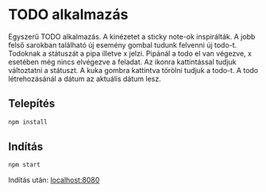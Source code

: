 # TODO alkalmazás

Egyszerű TODO alkalmazás. A kinézetet a sticky note-ok inspirálták. A jobb felső sarokban található új esemény gombal tudunk felvenni új todo-t. Todoknak a státuszát a pipa illetve x jelzi. Pipánál a todo el van végezve, x esetében még nincs elvégezve a feladat. Az ikonra kattintással tudjuk változtatni a státuszt. A kuka gombra kattintva törölni tudjuk a todo-t.
A todo létrehozásánál a dátum az aktuális dátum lesz.

## Telepítés

```bash
npm install
```

## Indítás

```bash
npm start
```

Indítás után: [localhost:8080](http://localhost:8080)
